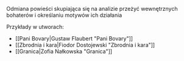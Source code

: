Odmiana powieści skupiająca się na analizie przeżyć wewnętrznych bohaterów i określaniu motywów ich działania

Przykłady w utworach:
- [[Pani Bovary|Gustaw Flaubert "Pani Bovary"]]
- [[Zbrodnia i kara|Fiodor Dostojewski "Zbrodnia i kara"]]
- [[Granica|Zofia Nałkowska "Granica"]]